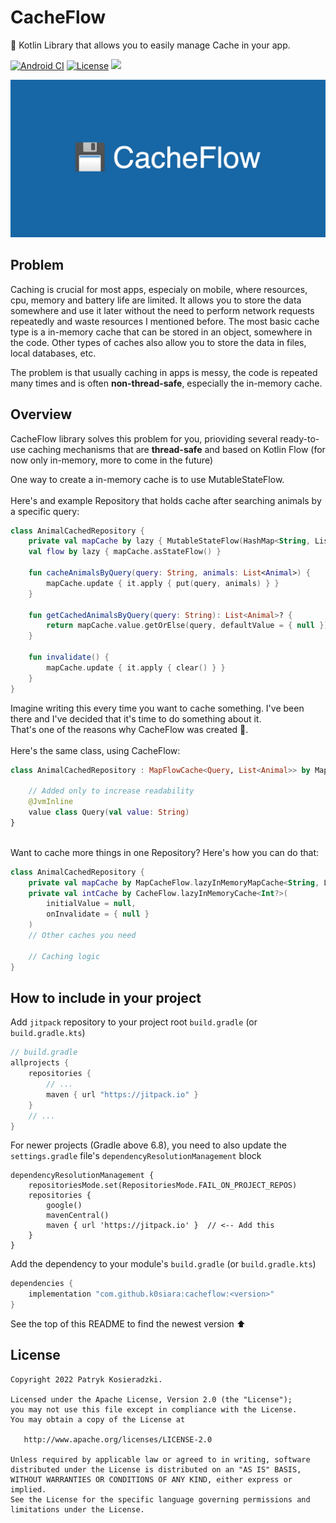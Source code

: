 # CacheFlow

💾 Kotlin Library that allows you to easily manage Cache in your app.

[![Android CI](https://github.com/k0siara/CacheFlow/actions/workflows/android.yml/badge.svg)](https://github.com/k0siara/CacheFlow/actions/workflows/android.yml) 
[![License](https://img.shields.io/github/license/k0siara/cacheflow.svg)](https://www.apache.org/licenses/LICENSE-2.0)
[![](https://jitpack.io/v/k0siara/cacheflow.svg)](https://jitpack.io/#k0siara/cacheflow)

![Kotlin Library that allows you to easily manage Cache in your app](/assets/cacheflow_banner.png)

## Problem
Caching is crucial for most apps, especialy on mobile, where resources, cpu, memory and battery life are limited. It allows you to store the data somewhere and use it later without the need to perform network requests repeatedly and waste resources I mentioned before. The most basic cache type is a in-memory cache that can be stored in an object, somewhere in the code. Other types of caches also allow you to store the data in files, local databases, etc.

The problem is that usually caching in apps is messy, the code is repeated many times and is often **non-thread-safe**, especially the in-memory cache. 

## Overview

CacheFlow library solves this problem for you, prioviding several ready-to-use caching mechanisms that are **thread-safe** and based on Kotlin Flow (for now only in-memory, more to come in the future)

One way to create a in-memory cache is to use MutableStateFlow. \
\
Here's and example Repository that holds cache after searching animals by a specific query:

``` kotlin
class AnimalCachedRepository {
    private val mapCache by lazy { MutableStateFlow(HashMap<String, List<Animal>>) }
    val flow by lazy { mapCache.asStateFlow() }
    
    fun cacheAnimalsByQuery(query: String, animals: List<Animal>) {
        mapCache.update { it.apply { put(query, animals) } }   
    }
    
    fun getCachedAnimalsByQuery(query: String): List<Animal>? {
        return mapCache.value.getOrElse(query, defaultValue = { null })
    }
    
    fun invalidate() {
        mapCache.update { it.apply { clear() } }
    }
}
```

Imagine writing this every time you want to cache something. I've been there and I've decided that it's time to do something about it.\
That's one of the reasons why CacheFlow was created 🙂.
\
\
Here's the same class, using CacheFlow:
``` kotlin
class AnimalCachedRepository : MapFlowCache<Query, List<Animal>> by MapCacheFlow.inMemoryMapCache() {
    
    // Added only to increase readability
    @JvmInline
    value class Query(val value: String)
}
```
\
Want to cache more things in one Repository? Here's how you can do that:
``` kotlin
class AnimalCachedRepository {
    private val mapCache by MapCacheFlow.lazyInMemoryMapCache<String, List<Animal>>()
    private val intCache by CacheFlow.lazyInMemoryCache<Int?>(
        initialValue = null,
        onInvalidate = { null }
    )
    // Other caches you need  
    
    // Caching logic
}
```

## How to include in your project

Add `jitpack` repository to your project root `build.gradle` (or `build.gradle.kts`)

``` groovy
// build.gradle
allprojects {
    repositories {
        // ...
        maven { url "https://jitpack.io" }
    }
    // ...
}
```

For newer projects (Gradle above 6.8), you need to also update the `settings.gradle` file's `dependencyResolutionManagement` block

```
dependencyResolutionManagement {
    repositoriesMode.set(RepositoriesMode.FAIL_ON_PROJECT_REPOS)
    repositories {
        google()
        mavenCentral()
        maven { url 'https://jitpack.io' }  // <-- Add this
    }
}
```

Add the dependency to your module's `build.gradle` (or `build.gradle.kts`)

``` groovy
dependencies {
    implementation "com.github.k0siara:cacheflow:<version>"
}

```
See the top of this README to find the newest version ⬆️

## License

    Copyright 2022 Patryk Kosieradzki.

    Licensed under the Apache License, Version 2.0 (the "License");
    you may not use this file except in compliance with the License.
    You may obtain a copy of the License at

       http://www.apache.org/licenses/LICENSE-2.0

    Unless required by applicable law or agreed to in writing, software
    distributed under the License is distributed on an "AS IS" BASIS,
    WITHOUT WARRANTIES OR CONDITIONS OF ANY KIND, either express or implied.
    See the License for the specific language governing permissions and
    limitations under the License.

